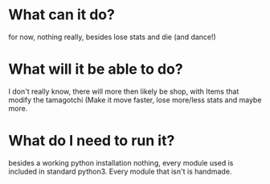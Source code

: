 # What can it do?
for now, nothing really, besides lose stats and die (and dance!)

# What will it be able to do?
I don't really know, there will more then likely be shop,
with Items that modify the tamagotchi (Make it move faster, lose more/less stats and maybe more.

# What do I need to run it?
besides a working python installation nothing,
every module used is included in standard python3.
Every module that isn't is handmade.
